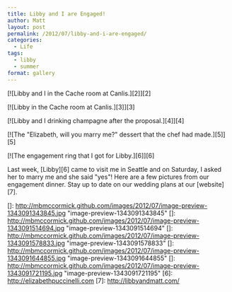 ```yaml
---
title: Libby and I are Engaged!
author: Matt
layout: post
permalink: /2012/07/libby-and-i-are-engaged/
categories:
  - Life
tags:
  - libby
  - summer
format: gallery
---
```


[![Libby and I in the Cache room at Canlis.][2]][2] 

[![Libby in the Cache room at Canlis.][3]][3] 

[![Libby and I drinking champagne after the proposal.][4]][4] 

  
[![The "Elizabeth, will you marry me?" dessert that the chef had made.][5]][5] 

[![The engagement ring that I got for Libby.][6]][6] 

  


Last week, [Libby][6] came to visit me in Seattle and on Saturday, I asked her to marry me and she said "yes"! Here are a few pictures from our engagement dinner. Stay up to date on our wedding plans at our [website][7].

 []: http://mbmccormick.github.com/images/2012/07/image-preview-1343091343845.jpg "image-preview-1343091343845"
 []: http://mbmccormick.github.com/images/2012/07/image-preview-1343091514694.jpg "image-preview-1343091514694"
 []: http://mbmccormick.github.com/images/2012/07/image-preview-1343091578833.jpg "image-preview-1343091578833"
 []: http://mbmccormick.github.com/images/2012/07/image-preview-1343091644855.jpg "image-preview-1343091644855"
 []: http://mbmccormick.github.com/images/2012/07/image-preview-1343091721195.jpg "image-preview-1343091721195"
 [6]: http://elizabethpuccinelli.com
 [7]: http://libbyandmatt.com/